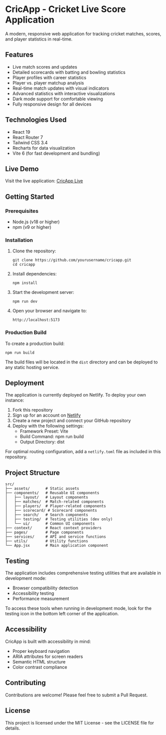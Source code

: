 # CricApp - Cricket Live Score Application

A modern, responsive web application for tracking cricket matches, scores, and player statistics in real-time.

## Features

- Live match scores and updates
- Detailed scorecards with batting and bowling statistics
- Player profiles with career statistics
- Player vs. player matchup analysis
- Real-time match updates with visual indicators
- Advanced statistics with interactive visualizations
- Dark mode support for comfortable viewing
- Fully responsive design for all devices

## Technologies Used

- React 19
- React Router 7
- Tailwind CSS 3.4
- Recharts for data visualization
- Vite 6 (for fast development and bundling)

## Live Demo

Visit the live application: [CricApp Live](https://cricapp-live.netlify.app)

## Getting Started

### Prerequisites

- Node.js (v18 or higher)
- npm (v9 or higher)

### Installation

1. Clone the repository:
   ```
   git clone https://github.com/yourusername/cricapp.git
   cd cricapp
   ```

2. Install dependencies:
   ```
   npm install
   ```

3. Start the development server:
   ```
   npm run dev
   ```

4. Open your browser and navigate to:
   ```
   http://localhost:5173
   ```

### Production Build

To create a production build:

```
npm run build
```

The build files will be located in the `dist` directory and can be deployed to any static hosting service.

## Deployment

The application is currently deployed on Netlify. To deploy your own instance:

1. Fork this repository
2. Sign up for an account on [Netlify](https://netlify.com)
3. Create a new project and connect your GitHub repository
4. Deploy with the following settings:
   - Framework Preset: Vite
   - Build Command: npm run build
   - Output Directory: dist
   
For optimal routing configuration, add a `netlify.toml` file as included in this repository.

## Project Structure

```
src/
├── assets/       # Static assets
├── components/   # Reusable UI components
│   ├── layout/   # Layout components
│   ├── matches/  # Match-related components
│   ├── players/  # Player-related components
│   ├── scorecard/ # Scorecard components
│   ├── search/   # Search components
│   ├── testing/  # Testing utilities (dev only)
│   └── ui/       # Common UI components
├── context/      # React context providers
├── pages/        # Page components
├── services/     # API and service functions
├── utils/        # Utility functions
└── App.jsx       # Main application component
```

## Testing

The application includes comprehensive testing utilities that are available in development mode:

- Browser compatibility detection
- Accessibility testing
- Performance measurement

To access these tools when running in development mode, look for the testing icon in the bottom left corner of the application.

## Accessibility

CricApp is built with accessibility in mind:
- Proper keyboard navigation
- ARIA attributes for screen readers
- Semantic HTML structure
- Color contrast compliance

## Contributing

Contributions are welcome! Please feel free to submit a Pull Request.

## License

This project is licensed under the MIT License - see the LICENSE file for details.
